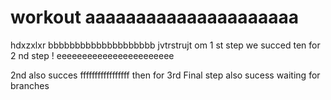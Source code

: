 # workout        aaaaaaaaaaaaaaaaaaaaa
hdxzxlxr          bbbbbbbbbbbbbbbbbbbb
jvtrstrujt
 om 
1 st step we succed
ten for 
2 nd step ! eeeeeeeeeeeeeeeeeeeeeee

2nd also succes  fffffffffffffffff
then for 
3rd
Final step also sucess
waiting for branches
